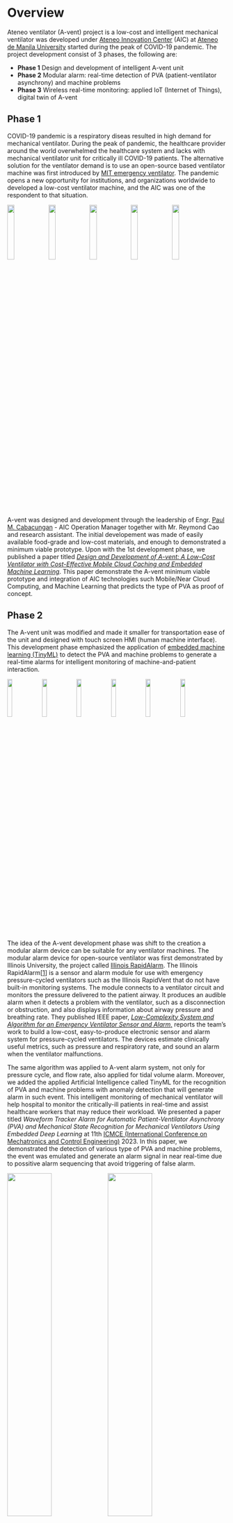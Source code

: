 # Overview
Ateneo ventilator (A-vent) project is a low-cost and intelligent mechanical ventilator was developed under [Ateneo Innovation Center](https://www.ateneoinnovation.org/) (AIC) at [Ateneo de Manila University](https://www.ateneo.edu/) started during the peak of COVID-19 pandemic. The project development consist of 3 phases, the following are:
* **Phase 1** Design and development of intelligent A-vent unit
* **Phase 2** Modular alarm: real-time detection of PVA (patient-ventilator asynchrony) and machine problems
* **Phase 3** Wireless real-time monitoring: applied IoT (Internet of Things), digital twin of A-vent

## Phase 1
COVID-19 pandemic is a respiratory diseas resulted in high demand for mechanical ventilator. During the peak of pandemic, the healthcare provider around the world overwhelmed the healthcare system and lacks with mechanical ventilator unit for critically ill COVID-19 patients. The alternative solution for the ventilator demand is to use an open-source based ventilator machine was first introduced by [MIT emergency ventilator](https://emergency-vent.mit.edu/). The pandemic opens a new opportunity for institutions, and organizations worldwide to developed a low-cost ventilator machine, and the AIC was one of the respondent to that situation.

<img src="https://github.com/TronixLab/A-Vent-Project/blob/main/media/avent%201.1.jpg" width="18%"></img>  <img 
src="https://github.com/TronixLab/A-Vent-Project/blob/main/media/avent%201.2.jpg" width="18%"></img>  <img 
src="https://github.com/TronixLab/A-Vent-Project/blob/main/media/avent%201.3.jpg" width="18%"></img>  <img 
src="https://github.com/TronixLab/A-Vent-Project/blob/main/media/avent%201.4.jpg" width="18%"></img>  <img 
src="https://github.com/TronixLab/A-Vent-Project/blob/main/media/avent%201.5.jpg" width="18%"></img>

A-vent was designed and development through the leadership of Engr. [Paul M. Cabacungan](https://2012.ateneo.edu/ls/sose/ateneo-innovation-center/faculty/paul-m-cabacungan) - AIC Operation Manager together with Mr. Reymond Cao and research assistant. The initial developement was made of easily available food-grade and low-cost materials, and enough to demonstrated a minimum viable prototype. Upon with the 1st development phase, we published a paper titled [*Design and Development of A-vent: A Low-Cost Ventilator with Cost-Effective Mobile Cloud Caching and Embedded Machine Learning*](https://ieeexplore.ieee.org/document/9550920). This paper demonstrate the A-vent minimum viable prototype and integration of AIC technologies such Mobile/Near Cloud Computing, and Machine Learning that predicts the type of PVA as proof of concept.

## Phase 2
The A-vent unit was modified and made it smaller for transportation ease of the unit and designed with touch screen HMI (human machine interface). This development phase emphasized the application of [embedded machine learning (TinyML)](https://www.tinyml.org/) to detect the PVA and machine problems to generate a real-time alarms for intelligent monitoring of machine-and-patient interaction.

<img src="https://github.com/TronixLab/A-Vent-Project/blob/main/media/avent%202.1.jpg" width="15%"></img> <img src="https://github.com/TronixLab/A-Vent-Project/blob/main/media/avent%202.2.jpg" width="15%"></img> <img src="https://github.com/TronixLab/A-Vent-Project/blob/main/media/avent%202.3.jpg" width="15%"></img> <img src="https://github.com/TronixLab/A-Vent-Project/blob/main/media/avent%202.4.jpg" width="15%"></img> <img src="https://github.com/TronixLab/A-Vent-Project/blob/main/media/avent%202.5.jpg" width="15%"></img> <img src="https://github.com/TronixLab/A-Vent-Project/blob/main/media/avent%202.6.jpg" width="15%"></img> 

The idea of the A-vent development phase was shift to the creation a modular alarm device can be suitable for any ventilator machines. The modular alarm device for open-source ventilator was first demonstrated by Illinois University, the project called [Illinois RapidAlarm](https://rapidvent.grainger.illinois.edu/rapidalarm). The Illinois RapidAlarm[[1](https://rapidalarm.github.io/#!index.md)] is a sensor and alarm module for use with emergency pressure-cycled ventilators such as the Illinois RapidVent that do not have built-in monitoring systems. The module connects to a ventilator circuit and monitors the pressure delivered to the patient airway. It produces an audible alarm when it detects a problem with the ventilator, such as a disconnection or obstruction, and also displays information about airway pressure and breathing rate. They published IEEE paper, [*Low-Complexity System and Algorithm for an Emergency Ventilator Sensor and Alarm*,](https://ieeexplore.ieee.org/document/9184284) reports the team’s work to build a low-cost, easy-to-produce electronic sensor and alarm system for pressure-cycled ventilators. The devices estimate clinically useful metrics, such as pressure and respiratory rate, and sound an alarm when the ventilator malfunctions.

The same algorithm was applied to A-vent alarm system, not only for pressure cycle, and flow rate, also applied for tidal volume alarm. Moreover, we added the applied Artificial Intelligence called TinyML for the recognition of PVA and machine problems with anomaly detection that will generate alarm in such event. This intelligent monitoring of mechanical ventilator will help hospital to monitor the critically-ill patients in real-time and assist healthcare workers that may reduce their workload. We presented a paper titled *Waveform Tracker Alarm for Automatic Patient-Ventilator Asynchrony (PVA) and Mechanical State Recognition for Mechanical Ventilators Using Embedded Deep Learning* at 11th [ICMCE (International Conference on Mechatronics and Control Engineering)](http://www.icmce.org/) 2023. In this paper, we demonstrated the detection of various type of PVA and machine problems, the event was emulated and generate an alarm signal in near real-time due to possitive alarm sequencing that avoid triggering of false alarm.

<img src="https://github.com/TronixLab/A-Vent-Project/blob/main/media/PVA%20alarm.png" width="45%"></img> <img src="https://github.com/TronixLab/A-Vent-Project/blob/main/media/Machine%20alarm.png" width="45%"></img>

## Phase 3
In this development phase is the application of wireless sensor network, and IoT combined with the intelligent alarm device. It demonstrate a digital replica of the system through a remote dashboard called Digital Twin. It stored the data on the local server database and display the ventilator waveform and diagnosis on the web dashboard that can be access through a WLAN (wireless local area network).

<img src="https://github.com/TronixLab/A-Vent-Project/blob/main/media/avent%203.1.jpg" width="45%"></img> <img src="https://github.com/TronixLab/A-Vent-Project/blob/main/media/dashboard.png" width="45%"></img>

The dashboard consist of place holder images that represent the physical system. This this way, the data on the dashboard can be easily comprehended and to interpret. TinyML approach for ventilator machine alarm system demonstrated an decentralized processing or edge computing of the data, ensure the real-time operation for time-constrained applications are critical for medical devices.

# Main Components (Phase 2/3)
* [ESP32 DevKit Board](https://circuit.rocks/esp32-wifi-ble.html)
* [MPX5010DP Differential Pressure Sensor](https://www.digikey.com/en/products/detail/nxp-usa-inc/MPX5010DP/464054)
* [SFM3300 Sensirion Flow Meter](https://www.digikey.ph/en/products/detail/sensirion-ag/SFM3300-250-D/9857673)
* [4-Channel 16-bit Analog-to-Digital Converter Module](https://circuit.rocks/adc-16-bit-4-channel-ads1115-with-programmable-gain-amplifier)
* [4-Channel Logic Level Bidirectional Converter (3.3V/5V)](https://circuit.rocks/logic-converter-4-chanel-5v-3v)

# Schematic Diagram
![Schematic Diagram](https://github.com/TronixLab/A-Vent-Project/blob/main/media/Schematic%20Diagram.png)

# Dependencies
## Documentation
Prior to the replication of the prototype, it is important to read and study the following documentation for your reference.
* [Getting Started with ESP32](https://github.com/TronixLab/DOIT_ESP32_DevKit-v1_30P)
* [ESP32 Real-Time Operating System (FreeRTOS)](https://github.com/TronixLab/introduction-to-rtos)
* [MPX2010DP](https://github.com/TronixLab/MPX2010DP)
* [SFM3300](https://github.com/TronixLab/SFM3300)
* [BLE Fingertip Pulse Oximeter](https://github.com/TronixLab/BLE-Fingertip-Pulse-Oximeter-Jumper-Medical-)

## Arduino Libraries
See Arduino Documentation for [Installing Libraries](https://docs.arduino.cc/software/ide-v1/tutorials/installing-libraries). Add the following libraries to your Arduino IDE.
* [PubSubClient](https://github.com/knolleary/pubsubclient)
* [ArduinoJson](https://github.com/bblanchon/ArduinoJson)
* [Adafruit_ADS1X15](https://github.com/adafruit/Adafruit_ADS1X15)
* [MovingAverageFloat](https://github.com/pilotak/MovingAverageFloat)
* [A-Vent_PVA_Detection_inferencing](https://github.com/TronixLab/A-Vent-Project/blob/main/libraries/ei-a-vent-pva-detection-arduino-1.0.6.zip)

## Software
The following software needed to install are:
* [Arduino IDE](https://docs.arduino.cc/software/ide-v1)
* [Eclipse Mosquitto MQTT Broker](https://mosquitto.org/)
* [Node-RED](https://nodered.org/)
* [InfluxDB](https://www.influxdata.com/)
* [PostgreSQL](https://www.postgresql.org/)

# Software Installation
### Installing Mosquitto MQTT Broker on Window
To install the MQTT Broker on a Windows computer, please follow the steps below.
1. Download the MQTT Broker, version 1.6.x, and earlier are recommended for ease of use. [Download link](https://mosquitto.org/download/).
2. After downloading, double-click on the downloaded .exe file and follow the installation process.
3. Open Command Prompt as Administrator. Go to the folder/Path where you installed your broker. During the installation, please refer to the installation directory. In the Command Prompt run the following command according to your Mosquitto installation folder directory.
```
cd C:\Program Files\mosquitto
```
4. Execute the following commands to install Broker and start Mosquitto Service for Windows.
 ```
mosquitto install
net start mosquitto
```
This will automatically install the Mosquitto service on Windows. The Mosquitto can be tested by executing the following command.
```
mosquitto -h
mosquitto -v
```
5. Mosquitto service runs on port 1883 by design. In Windows, make sure port 1883 is available. To do so, open a command prompt and type the following command.
```
netstat -a
```
This will show all of your Windows computer's active service ports. If 1883 is shown, the port has been successfully opened for communication.
6. Open another Command Prompt as Administrator for publisher and subscriber. Navigate to the Mosquitto installed folder or path as stated in step 4. Execute the following Command to Subscribe to topic test_topic.
```
mosquitto_sub -t test_topic -h localhost
```
You can not receive data because there is no publisher at this time. To receive data, perform the following publisher steps in another command prompt and then search the subscriber terminal for received data. Execute the following command to Publish the message “Hello World”.
```
mosquitto_pub -t test_topic -h localhost -m "Hello World"
```
Now check your subscriber Command Prompt, you should get `Hello World`.
#### Mosquitto CLI Commands and flags
**Common Commands**
* `mosquitto` - running the Mosquitto broker.
* `mosquitto_pub` - command-line utility for publishing messages to a broker.
* `mosquitto_sub` - command-line utility for subscribing to topics on a broker.
**Common Flags**
* `-h` (help) - Display usage information.
* `-v` (verbose) - Use verbose logging (network status debugging).
* `-h` (host) - Specify the host to connect to. Defaults to localhost.
* `-p` (port) - Connect to the port specified. If not given, the default of 1883 for plain MQTT or 8883 for MQTT over TLS will be used.
* `-m` (message) - Send a single message from the command line.
* `-t` (topic) - The MQTT topic on which to publish the message.

### Installing Node-RED on Windows
Node-RED can be installed locally on Windows and Linux, as well as the Raspberry Pi. Node-RED was used to subscribe the data to the Mosquitto MQTT broker and parse it to write metrics on the database. This guide details how to install Node-RED in a Windows environment. The steps are only applicable to Windows 10.
1. From the latest 14.x version of Node.js from the official NodeJS download page, get the new LTS recommended version of the [NodeJS Windows installer](https://nodejs.org/en/download/). To ensure that NodeJS and npm are correctly installed, open a Command Prompt and execute the following command.
```
node --version && npm –version
```
2. Installing Node-RED as a global module adds the command node-red to your system path. At the command prompt, enter the following:
```
npm install -g --unsafe-perm node-red
```
3. The command node-red is added to your system path after installing Node-RED as a global module. At the command prompt, enter the following:
```
node-red
```
The Node-RED log will be output to the terminal as a result. To keep Node-RED going, you must leave the terminal open.
4. Open the editor in a web browser while Node-RED is running. You can access it using the URL:
```
http://localhost:1880
```
If you are using a browser on the same computer that is running Node-RED. If you're using a browser on another device, you'll need to enter the IP address of the Node-RED server:
```
http://<ip-address>:1880
```
For more details, read the Node-RED documentation [here](https://nodered.org/docs/user-guide/editor/). You may upload the [Node-RED flow](https://github.com/TronixLab/A-Vent-Project/blob/main/files/AVENT_IOT-NODE-RED.json) for project A-vent from your workspace.

**Note**: *Install the following Node-RED palletes `-influxdb`, and `-postgresql`.

### Installing InfluxDB on Windows
This guide covers all the required steps for a clean InfluxDB installation on a Windows computer. Here you'll find all of the [downloads](https://portal.influxdata.com/downloads/) Telegraf, InfluxDB, Chronograf, and Kapacitor. Each of these tools serves a distinct purpose, such as collecting metrics, storing data, visualizing time series, or performing post-processing functions on your data. This guide will only cover the InfluxDB time-series database component.
1. Install InfluxDB v1.x Windows Binaries (64-bit) by downloading the installation file. Simply copy and paste the offered link into your browser, and the installation file will be downloaded automatically. For example `https://dl.influxdata.com/influxdb/releases/influxdb-1.8.5_windows_amd64.zip`
2. Create a folder let’s name it InfluxDB where you save the Influxdb application file in the Program Files folder or Documents. To avoid Administrator constraints when accessing the files, it is suggested that you move your InfluxDB installation folder to Documents. Inside your folder, create another folder let's name it Influxdb, and extract the installation content files into it.
3. The system requirements for Influxdb for Windows OS are Win10, 64-bit AMD architecture, and Powershell. You will use Powershell to execute influx and influxd commands. Let’s say that your InfluxDB application file is extracted on 'C:\Program Files\InfluxData\influxdb'. In Powershell, navigate into 'C:\Program Files\InfluxData\influxdb' and start InfluxDB by running the influxd daemon:
```
./influxd
```
When starting InfluxDB for the first time, Windows Defender will appear with the following message: `Windows Defender Firewall has blocked some features of this app`. Select Private networks, such as my home or work network, then click Allow access.
Let’s run a quick-dry test to see if everything is okay. Now that your InfluxDB server has started, start a new Command Prompt and execute the following command.
```
curl -sl -I http://localhost:8086/ping
```
The /ping endpoint is used to check if your server is running or not. If you are getting a 204 No Content HTTP response, it seems that everything is configured correctly.
4. Run InfluxDB as a service. To run InfluxDB as a Windows service the easiest way is to use nssm (Non-Sucking Service Manager) tool on Windows. To download NSSM, head over to [https://nssm.cc/download](https://nssm.cc/download). Extract it in the root InfluxDB directory you created earlier. From there, in the current NSSM folder (win64), open Command Prompt as Administrator and run the following command. Prompt as Administrator and run the following command.
```
nssm install
```
Alternatively, you can also use PowerShell and run the following command.
```
.\nssm.exe install
```
You will be prompted with the NSSM window. On the Application tab enter the following example:
* Application Path: `C:\Users\userName\Documents\InfluxData\influxdb-1.8.1-1\influxd.exe`
* Startup Directory: `C:\Users\userName\Documents\InfluxData\influxdb-1.8.1-1\`
* Service Name: `influxdb`
Once done, click `Install Service`. In the Windows search menu, type `Services` and open the `Services window`. You should now be able to start the influxdb service.
5. Set up InfluxDB through the UI. With InfluxDB running, visit localhost:8086. This should direct you to a page as shown in the figure below. Click Get Started. Set up your initial user by entering a `Username` for your initial user. Set a `Password` and Confirm Password for your user. Enter your `Organization Name`. Enter your initial `Bucket Name`. Click `Continue`.
6. Create your time-series database by creating a new bucket where all the data are stored. Navigation on the 'Data Explorer', at the left bottom of the page we can see the list of the buckets. Create a new one by clicking on `+ Create Bucket`. Name it anythinh you want, and note it for project reference. Back to [Node-RED flow](https://github.com/TronixLab/A-Vent-Project/blob/main/files/AVENT_IOT-NODE-RED.json), configure the influxdb node according to your InfluxDB Bucket name.

### Installing PostgreSQL on Windows
PostgreSQL or Postgres is the most commonly used open-source relational database. It offers features like robustness, reliability, cost-free, etc. PostgreSQL serves as a data warehouse for multiple applications like web apps, mobile apps, etc. It enables us to store enormous and sophisticated data securely. However, to achieve any of its functionalities or features, firstly, we have to download and install PostgreSQL. It used in this project to store string data type, however Influxdb is used over PostgreSQL to store numerical value for real-time data query and efficiency.
1. Download the postgreSQL from this link [https://www.postgresql.org/download/](https://www.postgresql.org/download/). Select the operating system on which you want to download the PostgreSQL. In our case, its Windows operating system. Click on the 'Download the installer' option to download the interactive installer. Choose the latest PostgreSQL version for your respective operating system and click on the download button.
2. Once the downloading is completed, open the respective `.exe` file. Specify or browse the directory where you want to install the PostgreSQL. After specifying, click on the `Next` button to proceed further.
3. Select a `data directory` to store your data and click on the `Next` button.
4. Set a password (must remember it for later use) for the Postgres superuser and click on the `Next` button. Whether set the port number or go with the default port number `5432` to connect to a database. After specifying, click on the `Next` button to proceed further.
5. Once the PostgreSQL setup wizard is completed, click on the `Finish` button to close the installation windows. Click the windows button and find the `postgreSQL 14`. Once you find it click on it and select the `pgAdmin 4`. Clicking on the `pgAdmin 4` will ask you to enter the password. That was all the necessary information about downloading, installing, and launching PostgreSQL on Windows 10 operating system. You may now create your own PostgreSQL and configure your [Node-RED flow](https://github.com/TronixLab/A-Vent-Project/blob/main/files/AVENT_IOT-NODE-RED.json) according to your PostgreSQL database.

### Installing Grafana on Windows
1. Download the Windows installer package, and navigate to [Download Grafana](https://grafana.com/grafana/download).
2. Select a Grafana version you want to install. The most recent Grafana version is selected by default.
3. Select an Edition, you can choose either of two editions.
a. Enterprise - Recommended download. Functionally identical to the open-source version, but includes features you can unlock with a license if you so choose.
b. Open Source - Functionally identical to the enterprise version, but you will need to download the enterprise version if you want enterprise features.
4. Click Windows. Then click Download the installer. This automatically downloads the installation setup. Open and run the installer. To run Grafana, open your browser and go to the Grafana port `http://localhost:3000`. The default HTTP port that Grafana listens to is `3000` unless you have configured a different port.
5. To sign in to Grafana for the first time. Enter `admin` for username field and `password` for password field. Click Sign in. If successful, you will see a prompt to change the password. Click `OK` on the prompt and change your password. It is recommended that you change the default administrator password.
6. Add InfluxDB as a datasource on Grafana. In the left menu, click on the `Settings` > `Data sources` section. In the `Add data source` selection panel, at Time series databases choose InfluxDB as a data source.
Here are the configuration settings you have to match to configure InfluxDB on Grafana:
* Name: InfluxDB
* Query Language: Flux
* URL: http://localhost:8086
* Organization: ADMU (your custom organization on InfluxDB)
* Token: XXXX (your user token on InfluxDB)
* Default Bucket: NODE_RED (your custom database name on InfluxDB)

Click on `Save and Test`, and make sure that you are not getting any errors. If you get a `502 Bad Gateway error`? Check that your URL field is set to HTTPS, or consider other fields should configure properly. If everything tests well, it's time to construct the Grafana dashboard.

8. You may load the Grafana dashboard as digital twin system for A-vent project, download the json file [here](https://github.com/TronixLab/A-Vent-Project/blob/main/files/A-VENT%20Digital%20Twin%20Dashboard-Grafana.json), and load it to your Grafana.

# Demonstration
[![GitHub Logo](https://github.com/TronixLab/A-Vent-Project/blob/main/media/youtube.png)](https://www.youtube.com/watch?v=Z4yzic3626o)



